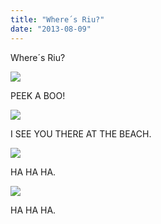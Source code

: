 ```yaml
---
title: "Where´s Riu?"
date: "2013-08-09"
---
```


Where´s Riu?

![](images/tumblr_inline_mr4476KOwa1qz4rgp.jpg)

PEEK A BOO!

![](images/tumblr_inline_mr4489af7B1qz4rgp.jpg)

I SEE YOU THERE AT THE BEACH.

![](images/tumblr_inline_mr4493KT5R1qz4rgp.jpg)

HA HA HA.

![](images/tumblr_inline_mr449snYoW1qz4rgp.jpg)

HA HA HA.
